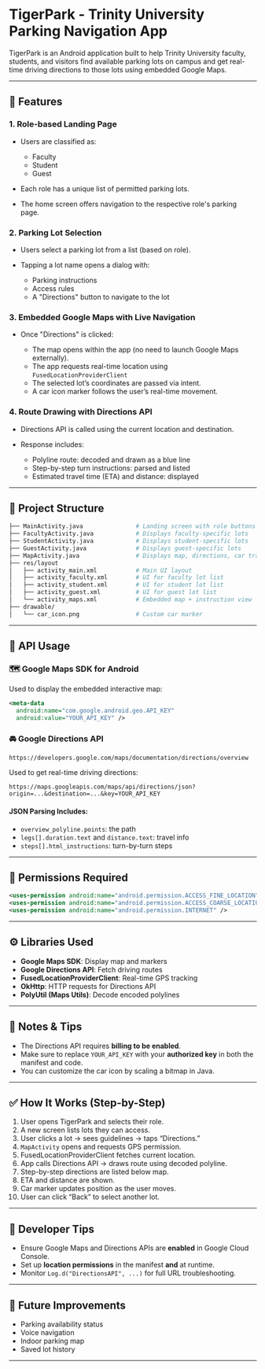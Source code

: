 # TigerPark - Trinity University Parking Navigation App

TigerPark is an Android application built to help Trinity University faculty, students, and visitors find available parking lots on campus and get real-time driving directions to those lots using embedded Google Maps.

---

## 🧭 Features

### 1. Role-based Landing Page

* Users are classified as:

    * Faculty
    * Student
    * Guest
* Each role has a unique list of permitted parking lots.
* The home screen offers navigation to the respective role's parking page.

### 2. Parking Lot Selection

* Users select a parking lot from a list (based on role).
* Tapping a lot name opens a dialog with:

    * Parking instructions
    * Access rules
    * A "Directions" button to navigate to the lot

### 3. Embedded Google Maps with Live Navigation

* Once "Directions" is clicked:

    * The map opens within the app (no need to launch Google Maps externally).
    * The app requests real-time location using `FusedLocationProviderClient`
    * The selected lot’s coordinates are passed via intent.
    * A car icon marker follows the user’s real-time movement.

### 4. Route Drawing with Directions API

* Directions API is called using the current location and destination.
* Response includes:

    * Polyline route: decoded and drawn as a blue line
    * Step-by-step turn instructions: parsed and listed
    * Estimated travel time (ETA) and distance: displayed

---

## 🧩 Project Structure

```bash
├── MainActivity.java               # Landing screen with role buttons
├── FacultyActivity.java            # Displays faculty-specific lots
├── StudentActivity.java            # Displays student-specific lots
├── GuestActivity.java              # Displays guest-specific lots
├── MapActivity.java                # Displays map, directions, car tracking
├── res/layout
│   ├── activity_main.xml           # Main UI layout
│   ├── activity_faculty.xml        # UI for faculty lot list
│   ├── activity_student.xml        # UI for student lot list
│   ├── activity_guest.xml          # UI for guest lot list
│   └── activity_maps.xml           # Embedded map + instruction view
├── drawable/
│   └── car_icon.png                # Custom car marker
```

---

## 🔧 API Usage

### 🗺 Google Maps SDK for Android

Used to display the embedded interactive map:

```xml
<meta-data
  android:name="com.google.android.geo.API_KEY"
  android:value="YOUR_API_KEY" />
```

### 🚘 Google Directions API

```http
https://developers.google.com/maps/documentation/directions/overview
```

Used to get real-time driving directions:

```http
https://maps.googleapis.com/maps/api/directions/json?origin=...&destination=...&key=YOUR_API_KEY
```

#### JSON Parsing Includes:

* `overview_polyline.points`: the path
* `legs[].duration.text` and `distance.text`: travel info
* `steps[].html_instructions`: turn-by-turn steps

---

## 🔐 Permissions Required

```xml 
<uses-permission android:name="android.permission.ACCESS_FINE_LOCATION" /> 
<uses-permission android:name="android.permission.ACCESS_COARSE_LOCATION" /> 
<uses-permission android:name="android.permission.INTERNET" />
```

---

## ⚙️ Libraries Used

* **Google Maps SDK**: Display map and markers
* **Google Directions API**: Fetch driving routes
* **FusedLocationProviderClient**: Real-time GPS tracking
* **OkHttp**: HTTP requests for Directions API
* **PolyUtil (Maps Utils)**: Decode encoded polylines

---

## 💬 Notes & Tips

* The Directions API requires **billing to be enabled**.
* Make sure to replace `YOUR_API_KEY` with your **authorized key** in both the manifest and code.
* You can customize the car icon by scaling a bitmap in Java.

---

## ✅ How It Works (Step-by-Step)

1. User opens TigerPark and selects their role.
2. A new screen lists lots they can access.
3. User clicks a lot → sees guidelines → taps “Directions.”
4. `MapActivity` opens and requests GPS permission.
5. FusedLocationProviderClient fetches current location.
6. App calls Directions API → draws route using decoded polyline.
7. Step-by-step directions are listed below map.
8. ETA and distance are shown.
9. Car marker updates position as the user moves.
10. User can click “Back” to select another lot.

---

## 📌 Developer Tips

* Ensure Google Maps and Directions APIs are **enabled** in Google Cloud Console.
* Set up **location permissions** in the manifest **and** at runtime.
* Monitor `Log.d("DirectionsAPI", ...)` for full URL troubleshooting.

---

## 🚀 Future Improvements

* Parking availability status
* Voice navigation
* Indoor parking map
* Saved lot history

---
